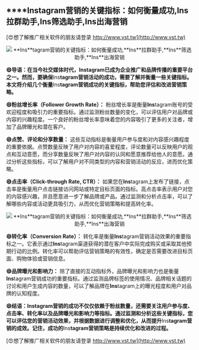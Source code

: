 ## ****Ins**tagram营销的关键指标：如何衡量成功,**Ins**拉群助手,**Ins**筛选助手,**Ins**出海营销**

[😍想了解推广相关软件的朋友请登录 http://www.vst.tw](http://www.vst.tw)

 <center><img src="https://vst.tw/MP4/tuiguang/png/0.png" alt="**Ins**tagram营销的关键指标：如何衡量成功,**Ins**拉群助手,**Ins**筛选助手,**Ins**出海营销"></center>

**😄导语：在当今社交媒体时代，**Ins**tagram已成为企业推广和品牌传播的重要平台之一。然而，要确保**Ins**tagram营销活动的成功，需要了解并衡量一些关键指标。本文将介绍几个衡量**Ins**tagram营销成功的关键指标，帮助您评估和改进营销策略。**

**😄粉丝增长率（Follower Growth Rate）：**
粉丝增长率是衡量**Ins**tagram账号的受欢迎程度和吸引力的重要指标。通过监测粉丝数量的变化，可以评估用户对品牌或内容的兴趣程度。一个良好的粉丝增长率意味着您的内容吸引了更多的关注者，增加了品牌曝光和潜在客户。

**😄点赞、评论和分享数量：**
这些互动指标是衡量用户参与度和对内容感兴趣程度的重要依据。点赞数量反映了用户对内容的喜爱程度，评论数量可以反映用户的观点和互动意愿，而分享数量反映了用户对内容的认同和愿意推荐给他人的意愿。通过分析这些指标，可以了解用户对不同类型的内容和营销活动的反应，进而优化策略。

**😄点击率（Click-through Rate, CTR）：**
如果您在**Ins**tagram上发布了链接，点击率是衡量用户点击链接访问网站或特定目标页面的指标。高点击率表示用户对您的内容感兴趣，并且愿意进一步了解品牌或产品。通过监测和分析点击率，可以了解哪些内容或活动更具吸引力，从而优化营销策略和提高转化率。

 <center><img src="https://vst.tw/MP4/tuiguang/png/6.png" alt="**Ins**tagram营销的关键指标：如何衡量成功,**Ins**拉群助手,**Ins**筛选助手,**Ins**出海营销"></center>

**😄转化率（Conversion Rate）：**
转化率是衡量**Ins**tagram营销活动效果的重要指标之一。它表示通过**Ins**tagram渠道获得的潜在客户中实际完成购买或采取其他预期行动的比例。转化率可以帮助评估营销策略的有效性，确定是否需要改进目标页面、购物体验或营销信息。

**😄品牌曝光和影响力：**
除了直接的互动指标外，品牌曝光和影响力也是衡量**Ins**tagram营销成功的重要指标。通过监测品牌标签的使用情况、品牌相关话题的讨论和用户生成内容的数量，可以了解品牌在**Ins**tagram上的曝光程度和用户对品牌的认知程度。

**😄结语：**Ins**tagram营销的成功不仅仅依赖于粉丝数量，还需要关注用户参与度、点击率、转化率以及品牌曝光和影响力等指标。通过监测和分析这些关键指标，您可以评估您的营销活动效果，并根据数据进行调整和优化，从而提升**Ins**tagram营销的成效。记住，成功的**Ins**tagram营销策略是持续优化和改进的过程。**

[😍想了解推广相关软件的朋友请登录 http://www.vst.tw](http://www.vst.tw)



